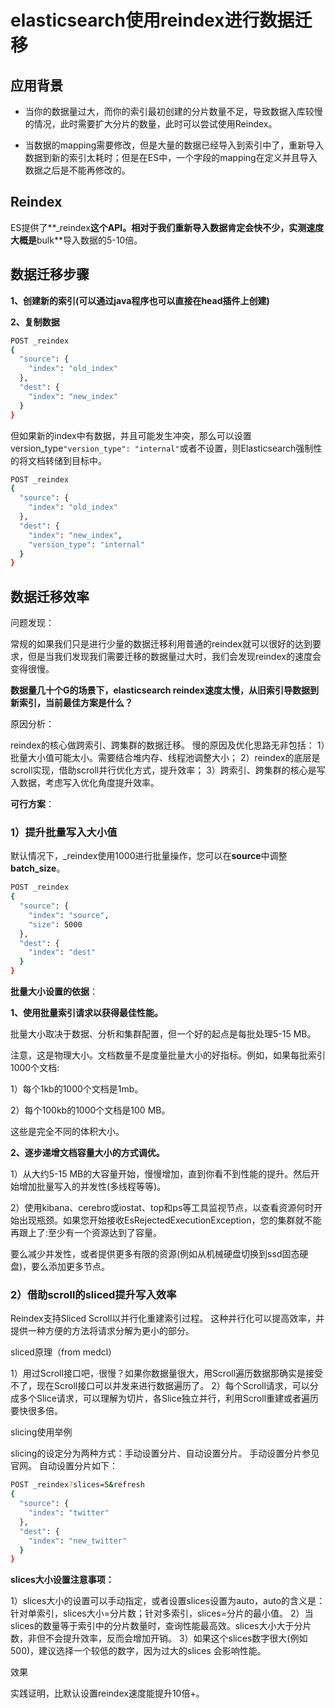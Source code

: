 # elasticsearch使用reindex进行数据迁移

## 应用背景

- 当你的数据量过大，而你的索引最初创建的分片数量不足，导致数据入库较慢的情况，此时需要扩大分片的数量，此时可以尝试使用Reindex。

- 当数据的mapping需要修改，但是大量的数据已经导入到索引中了，重新导入数据到新的索引太耗时；但是在ES中，一个字段的mapping在定义并且导入数据之后是不能再修改的。



## Reindex

ES提供了**_reindex**这个API。相对于我们重新导入数据肯定会快不少，实测速度大概是**bulk**导入数据的5-10倍。



## 数据迁移步骤

**1、创建新的索引(可以通过java程序也可以直接在head插件上创建)**

**2、复制数据**

```bash
POST _reindex
{
  "source": {
    "index": "old_index"
  },
  "dest": {
    "index": "new_index"
  }
}
```

但如果新的index中有数据，并且可能发生冲突，那么可以设置version_type`"version_type": "internal"`或者不设置，则Elasticsearch强制性的将文档转储到目标中。

```bash
POST _reindex
{
  "source": {
    "index": "old_index"
  },
  "dest": {
    "index": "new_index",
    "version_type": "internal"
  }
}
```



## 数据迁移效率

问题发现：

常规的如果我们只是进行少量的数据迁移利用普通的reindex就可以很好的达到要求，但是当我们发现我们需要迁移的数据量过大时，我们会发现reindex的速度会变得很慢。



**数据量几十个G的场景下，elasticsearch reindex速度太慢，从旧索引导数据到新索引，当前最佳方案是什么？**

原因分析：

reindex的核心做跨索引、跨集群的数据迁移。
慢的原因及优化思路无非包括：
  1）批量大小值可能太小。需要结合堆内存、线程池调整大小；
  2）reindex的底层是scroll实现，借助scroll并行优化方式，提升效率；
  3）跨索引、跨集群的核心是写入数据，考虑写入优化角度提升效率。

**可行方案**：

### 1）提升批量写入大小值

默认情况下，_reindex使用1000进行批量操作，您可以在**source**中调整**batch_size**。

```bash
POST _reindex
{
  "source": {
    "index": "source",
    "size": 5000
  },
  "dest": {
    "index": "dest"
  }
}
```

**批量大小设置的依据**：

**1、使用批量索引请求以获得最佳性能。**

批量大小取决于数据、分析和集群配置，但一个好的起点是每批处理5-15 MB。

注意，这是物理大小。文档数量不是度量批量大小的好指标。例如，如果每批索引1000个文档:

1）每个1kb的1000个文档是1mb。

2）每个100kb的1000个文档是100 MB。

这些是完全不同的体积大小。

**2、逐步递增文档容量大小的方式调优。**

1）从大约5-15 MB的大容量开始，慢慢增加，直到你看不到性能的提升。然后开始增加批量写入的并发性(多线程等等)。

2）使用kibana、cerebro或iostat、top和ps等工具监视节点，以查看资源何时开始出现瓶颈。如果您开始接收EsRejectedExecutionException，您的集群就不能再跟上了:至少有一个资源达到了容量。

要么减少并发性，或者提供更多有限的资源(例如从机械硬盘切换到ssd固态硬盘)，要么添加更多节点。



### 2）借助scroll的sliced提升写入效率

Reindex支持Sliced Scroll以并行化重建索引过程。 这种并行化可以提高效率，并提供一种方便的方法将请求分解为更小的部分。

sliced原理（from medcl）

1）用过Scroll接口吧，很慢？如果你数据量很大，用Scroll遍历数据那确实是接受不了，现在Scroll接口可以并发来进行数据遍历了。 
2）每个Scroll请求，可以分成多个Slice请求，可以理解为切片，各Slice独立并行，利用Scroll重建或者遍历要快很多倍。

slicing使用举例

slicing的设定分为两种方式：手动设置分片、自动设置分片。 
手动设置分片参见官网。 
自动设置分片如下：

```bash
POST _reindex?slices=5&refresh
{
  "source": {
    "index": "twitter"
  },
  "dest": {
    "index": "new_twitter"
  }
}
```

**slices大小设置注意事项：**

1）slices大小的设置可以手动指定，或者设置slices设置为auto，auto的含义是：针对单索引，slices大小=分片数；针对多索引，slices=分片的最小值。
2）当slices的数量等于索引中的分片数量时，查询性能最高效。slices大小大于分片数，非但不会提升效率，反而会增加开销。
3）如果这个slices数字很大(例如500)，建议选择一个较低的数字，因为过大的slices 会影响性能。

效果

实践证明，比默认设置reindex速度能提升10倍+。